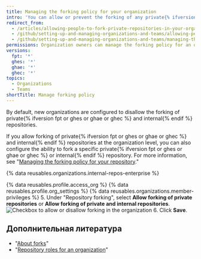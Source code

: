 ```yaml
---
title: Managing the forking policy for your organization
intro: 'You can allow or prevent the forking of any private{% ifversion fpt or ghes or ghae or ghec %} and internal{% endif %} repositories owned by your organization.'
redirect_from:
  - /articles/allowing-people-to-fork-private-repositories-in-your-organization
  - /github/setting-up-and-managing-organizations-and-teams/allowing-people-to-fork-private-repositories-in-your-organization
  - /github/setting-up-and-managing-organizations-and-teams/managing-the-forking-policy-for-your-organization
permissions: Organization owners can manage the forking policy for an organization.
versions:
  fpt: '*'
  ghes: '*'
  ghae: '*'
  ghec: '*'
topics:
  - Organizations
  - Teams
shortTitle: Manage forking policy
---
```


By default, new organizations are configured to disallow the forking of private{% ifversion fpt or ghes or ghae or ghec %} and internal{% endif %} repositories.

If you allow forking of private{% ifversion fpt or ghes or ghae or ghec %} and internal{% endif %} repositories at the organization level, you can also configure the ability to fork a specific private{% ifversion fpt or ghes or ghae or ghec %} or internal{% endif %} repository. For more information, see "[Managing the forking policy for your repository](/github/administering-a-repository/managing-the-forking-policy-for-your-repository)."

{% data reusables.organizations.internal-repos-enterprise %}

{% data reusables.profile.access_org %}
{% data reusables.profile.org_settings %}
{% data reusables.organizations.member-privileges %}
5. Under "Repository forking", select **Allow forking of private repositories** or **Allow forking of private and internal repositories**. ![Checkbox to allow or disallow forking in the organization](/assets/images/help/repository/allow-disable-forking-organization.png)
6. Click **Save**.

## Дополнительная литература

- "[About forks](/articles/about-forks)"
- "[Repository roles for an organization](/organizations/managing-access-to-your-organizations-repositories/repository-roles-for-an-organization)"
